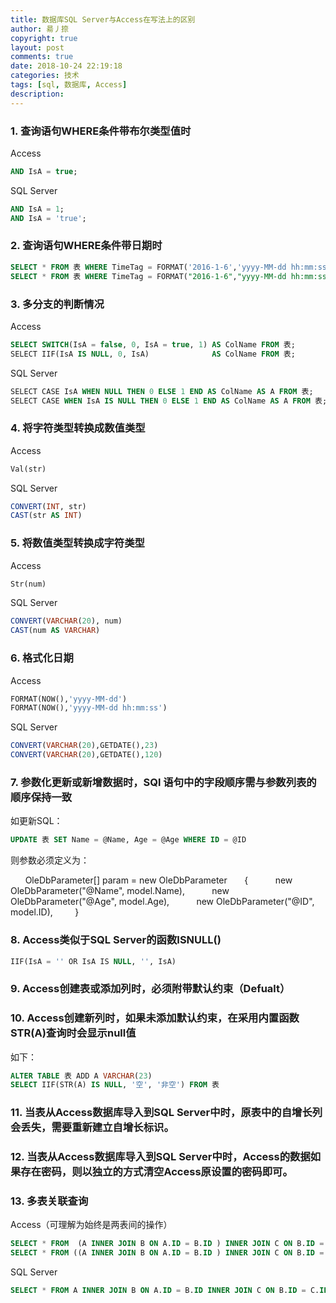 ```yaml
---
title: 数据库SQL Server与Access在写法上的区别
author: 昜丿捺
copyright: true
layout: post
comments: true
date: 2018-10-24 22:19:18
categories: 技术
tags: [sql, 数据库, Access]
description:
---
```


### 1. 查询语句WHERE条件带布尔类型值时
Access
```sql
AND IsA = true;
```
SQL Server
```sql
AND IsA = 1;
AND IsA = 'true';
```

<!-- more -->

### 2. 查询语句WHERE条件带日期时
```sql
SELECT * FROM 表 WHERE TimeTag = FORMAT('2016-1-6','yyyy-MM-dd hh:mm:ss');
SELECT * FROM 表 WHERE TimeTag = FORMAT("2016-1-6","yyyy-MM-dd hh:mm:ss");
```

### 3. 多分支的判断情况
Access
```sql
SELECT SWITCH(IsA = false, 0, IsA = true, 1) AS ColName FROM 表;
SELECT IIF(IsA IS NULL, 0, IsA)              AS ColName FROM 表;
```
SQL Server
```sql
SELECT CASE IsA WHEN NULL THEN 0 ELSE 1 END AS ColName AS A FROM 表;
SELECT CASE WHEN IsA IS NULL THEN 0 ELSE 1 END AS ColName AS A FROM 表;
```

### 4. 将字符类型转换成数值类型
Access
```sql
Val(str)
```
SQL Server
```sql
CONVERT(INT, str)
CAST(str AS INT)
```

### 5. 将数值类型转换成字符类型
Access
```sql
Str(num)
```
SQL Server
```sql
CONVERT(VARCHAR(20), num)
CAST(num AS VARCHAR)
```

### 6. 格式化日期
Access
```sql
FORMAT(NOW(),'yyyy-MM-dd')
FORMAT(NOW(),'yyyy-MM-dd hh:mm:ss')
```
SQL Server
```sql
CONVERT(VARCHAR(20),GETDATE(),23)
CONVERT(VARCHAR(20),GETDATE(),120)
```

### 7. 参数化更新或新增数据时，SQl 语句中的字段顺序需与参数列表的顺序保持一致
如更新SQL：  
```sql
UPDATE 表 SET Name = @Name, Age = @Age WHERE ID = @ID
```
则参数必须定义为：

      OleDbParameter[] param = new OleDbParameter
      {
          new OleDbParameter("@Name", model.Name),
          new OleDbParameter("@Age", model.Age),
          new OleDbParameter("@ID", model.ID), 
       }

### 8. Access类似于SQL Server的函数ISNULL()
```sql
IIF(IsA = '' OR IsA IS NULL, '', IsA)
```

### 9. Access创建表或添加列时，必须附带默认约束（Defualt）

### 10. Access创建新列时，如果未添加默认约束，在采用内置函数STR(A)查询时会显示null值
如下：
```sql
ALTER TABLE 表 ADD A VARCHAR(23)
SELECT IIF(STR(A) IS NULL, '空', '非空') FROM 表
```

### 11. 当表从Access数据库导入到SQL Server中时，原表中的自增长列会丢失，需要重新建立自增长标识。

### 12. 当表从Access数据库导入到SQL Server中时，Access的数据如果存在密码，则以独立的方式清空Access原设置的密码即可。

### 13. 多表关联查询
Access（可理解为始终是两表间的操作）
```sql
SELECT * FROM  (A INNER JOIN B ON A.ID = B.ID ) INNER JOIN C ON B.ID = C.ID;
SELECT * FROM ((A INNER JOIN B ON A.ID = B.ID ) INNER JOIN C ON B.ID = C.ID) INNER JOIN D ON C.ID = D.ID;
```
SQL Server
```sql
SELECT * FROM A INNER JOIN B ON A.ID = B.ID INNER JOIN C ON B.ID = C.ID;
```